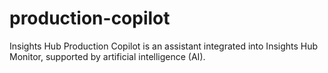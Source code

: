 # production-copilot
Insights Hub Production Copilot is an assistant integrated into Insights Hub Monitor, supported by artificial intelligence (AI).
